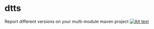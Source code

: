 dtts
====

Report different versions on your multi-module maven project
[![Alt text](/home/felipe/Imagens/The_Forgotten_Tales.jpg)](http://www.youtube.com/watch?v=HqjnPr0M2aU)

